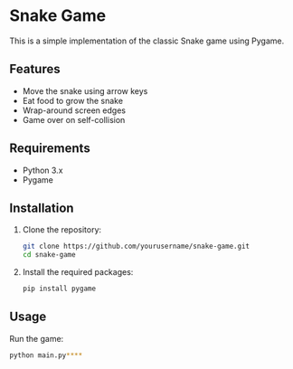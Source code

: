 # Snake Game

This is a simple implementation of the classic Snake game using Pygame.

## Features

- Move the snake using arrow keys
- Eat food to grow the snake
- Wrap-around screen edges
- Game over on self-collision

## Requirements

- Python 3.x
- Pygame

## Installation

1. Clone the repository:
    ```sh
    git clone https://github.com/yourusername/snake-game.git
    cd snake-game
    ```

2. Install the required packages:
    ```sh
    pip install pygame
    ```

## Usage

Run the game:
```sh
python main.py****
